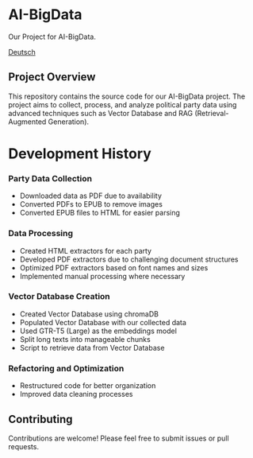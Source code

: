 # **AI-BigData**

Our Project for AI-BigData.

[Deutsch](blob/main/Daten/Others/README-de.md)

## **Project Overview**

This repository contains the source code for our AI-BigData project. The project aims to collect, process, and analyze political party data using advanced techniques such as Vector Database and RAG (Retrieval-Augmented Generation).



# **Development History**

### **Party Data Collection**

- Downloaded data as PDF due to availability
- Converted PDFs to EPUB to remove images
- Converted EPUB files to HTML for easier parsing

### **Data Processing**

- Created HTML extractors for each party
- Developed PDF extractors due to challenging document structures
- Optimized PDF extractors based on font names and sizes
- Implemented manual processing where necessary

### **Vector Database Creation**

- Created Vector Database using chromaDB
- Populated Vector Database with our collected data
- Used GTR-T5 (Large) as the embeddings model
- Split long texts into manageable chunks
- Script to retrieve data from Vector Database

### **Refactoring and Optimization**
- Restructured code for better organization
- Improved data cleaning processes


## **Contributing**

Contributions are welcome! Please feel free to submit issues or pull requests.
